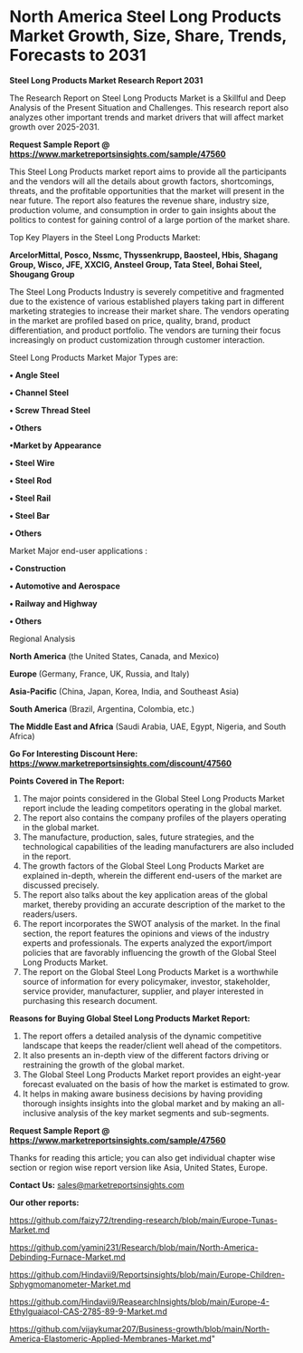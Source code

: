 # North America Steel Long Products Market Growth, Size, Share, Trends, Forecasts to 2031

<strong>Steel Long Products Market Research Report 2031</strong>

The Research Report on Steel Long Products Market is a Skillful and Deep Analysis of the Present Situation and Challenges. This research report also analyzes other important trends and market drivers that will affect market growth over 2025-2031.

<strong>Request Sample Report @ <a href=https://www.marketreportsinsights.com/sample/47560>https://www.marketreportsinsights.com/sample/47560</a></strong>

This Steel Long Products market report aims to provide all the participants and the vendors will all the details about growth factors, shortcomings, threats, and the profitable opportunities that the market will present in the near future. The report also features the revenue share, industry size, production volume, and consumption in order to gain insights about the politics to contest for gaining control of a large portion of the market share.

Top Key Players in the Steel Long Products Market:

<strong>ArcelorMittal, Posco, Nssmc, Thyssenkrupp, Baosteel, Hbis, Shagang Group, Wisco, JFE, XXCIG, Ansteel Group, Tata Steel, Bohai Steel, Shougang Group</strong>

The Steel Long Products Industry is severely competitive and fragmented due to the existence of various established players taking part in different marketing strategies to increase their market share. The vendors operating in the market are profiled based on price, quality, brand, product differentiation, and product portfolio. The vendors are turning their focus increasingly on product customization through customer interaction.

Steel Long Products Market Major Types are:

<strong>•  Angle Steel

•  Channel Steel

•  Screw Thread Steel

•  Others

•Market by Appearance

•  Steel Wire

•  Steel Rod

•  Steel Rail

•  Steel Bar

•  Others</strong>

Market Major end-user applications :

<strong>•  Construction

•  Automotive and Aerospace

•  Railway and Highway

•  Others</strong>

Regional Analysis

</u><strong><b>North America</b></strong> (the United States, Canada, and Mexico)

<strong><b>Europe </b></strong>(Germany, France, UK, Russia, and Italy)

<strong><b>Asia-Pacific</b></strong> (China, Japan, Korea, India, and Southeast Asia)

<strong><b>South America</b></strong> (Brazil, Argentina, Colombia, etc.)

<strong><b>The Middle East and Africa</b></strong> (Saudi Arabia, UAE, Egypt, Nigeria, and South Africa)

<strong>Go For Interesting Discount Here: <a href=https://www.marketreportsinsights.com/discount/47560>https://www.marketreportsinsights.com/discount/47560</a></strong>

<strong>Points Covered in The Report:</strong>
<ol>
  <li>The major points considered in the Global Steel Long Products Market report include the leading competitors operating in the global market.</li>
  <li>The report also contains the company profiles of the players operating in the global market.</li>
  <li>The manufacture, production, sales, future strategies, and the technological capabilities of the leading manufacturers are also included in the report.</li>
  <li>The growth factors of the Global Steel Long Products Market are explained in-depth, wherein the different end-users of the market are discussed precisely.</li>
  <li>The report also talks about the key application areas of the global market, thereby providing an accurate description of the market to the readers/users.</li>
  <li>The report incorporates the SWOT analysis of the market. In the final section, the report features the opinions and views of the industry experts and professionals. The experts analyzed the export/import policies that are favorably influencing the growth of the Global Steel Long Products Market.</li>
  <li>The report on the Global Steel Long Products Market is a worthwhile source of information for every policymaker, investor, stakeholder, service provider, manufacturer, supplier, and player interested in purchasing this research document.</li>
</ol>
<strong>Reasons for Buying Global Steel Long Products Market Report:</strong>

<ol>
  <li>The report offers a detailed analysis of the dynamic competitive landscape that keeps the reader/client well ahead of the competitors.</li>
  <li>It also presents an in-depth view of the different factors driving or restraining the growth of the global market.</li>
  <li>The Global Steel Long Products Market report provides an eight-year forecast evaluated on the basis of how the market is estimated to grow.</li>
  <li>It helps in making aware business decisions by having providing thorough insights insights into the global market and by making an all-inclusive analysis of the key market segments and sub-segments.</li>
</ol>
<strong>Request Sample Report @ <a href=https://www.marketreportsinsights.com/sample/47560>https://www.marketreportsinsights.com/sample/47560</a></strong>


Thanks for reading this article; you can also get individual chapter wise section or region wise report version like Asia, United States, Europe.

<strong>Contact Us:</strong>
sales@marketreportsinsights.com

<strong>Our other reports:</strong>

<a href=https://github.com/faizy72/trending-research/blob/main/Europe-Tunas-Market.md>https://github.com/faizy72/trending-research/blob/main/Europe-Tunas-Market.md</a>

<a href=https://github.com/yamini231/Research/blob/main/North-America-Debinding-Furnace-Market.md>https://github.com/yamini231/Research/blob/main/North-America-Debinding-Furnace-Market.md</a>

<a href=https://github.com/Hindavii9/Reportsinsights/blob/main/Europe-Children-Sphygmomanometer-Market.md>https://github.com/Hindavii9/Reportsinsights/blob/main/Europe-Children-Sphygmomanometer-Market.md</a>

<a href=https://github.com/Hindavii9/ReasearchInsights/blob/main/Europe-4-Ethylguaiacol-CAS-2785-89-9-Market.md>https://github.com/Hindavii9/ReasearchInsights/blob/main/Europe-4-Ethylguaiacol-CAS-2785-89-9-Market.md</a>

<a href=https://github.com/vijaykumar207/Business-growth/blob/main/North-America-Elastomeric-Applied-Membranes-Market.md>https://github.com/vijaykumar207/Business-growth/blob/main/North-America-Elastomeric-Applied-Membranes-Market.md</a>"
